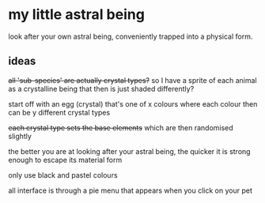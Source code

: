 # my little astral being
look after your own astral being, conveniently trapped into a physical form.

## ideas
~~all 'sub-species' are actually crystal types?~~
so I have a sprite of each animal as a crystalline being that then is just shaded differently?


start off with an egg (crystal) that's one of x colours where each colour then can be y different crystal types


~~each crystal type sets the base elements~~ which are then randomised slightly


the better you are at looking after your astral being, the quicker it is strong enough to escape its material form 

only use black and pastel colours

all interface is through a pie menu that appears when you click on your pet

